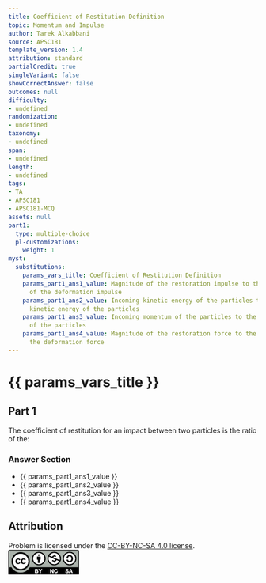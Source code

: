 ```yaml
---
title: Coefficient of Restitution Definition
topic: Momentum and Impulse
author: Tarek Alkabbani
source: APSC181
template_version: 1.4
attribution: standard
partialCredit: true
singleVariant: false
showCorrectAnswer: false
outcomes: null
difficulty:
- undefined
randomization:
- undefined
taxonomy:
- undefined
span:
- undefined
length:
- undefined
tags:
- TA
- APSC181
- APSC181-MCQ
assets: null
part1:
  type: multiple-choice
  pl-customizations:
    weight: 1
myst:
  substitutions:
    params_vars_title: Coefficient of Restitution Definition
    params_part1_ans1_value: Magnitude of the restoration impulse to the magnitude
      of the deformation impulse
    params_part1_ans2_value: Incoming kinetic energy of the particles to the outgoing
      kinetic energy of the particles
    params_part1_ans3_value: Incoming momentum of the particles to the outgoing momentum
      of the particles
    params_part1_ans4_value: Magnitude of the restoration force to the magnitude of
      the deformation force
---
```

# {{ params_vars_title }}

## Part 1

The coefficient of restitution for an impact between two particles is the ratio of the:

### Answer Section

- {{ params_part1_ans1_value }}
- {{ params_part1_ans2_value }}
- {{ params_part1_ans3_value }}
- {{ params_part1_ans4_value }}

## Attribution

Problem is licensed under the [CC-BY-NC-SA 4.0 license](https://creativecommons.org/licenses/by-nc-sa/4.0/).<br> ![The Creative Commons 4.0 license requiring attribution-BY, non-commercial-NC, and share-alike-SA license.](https://raw.githubusercontent.com/firasm/bits/master/by-nc-sa.png)